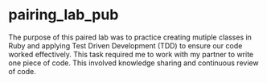 # pairing_lab_pub

The purpose of this paired lab was to practice creating mutiple classes in Ruby and applying Test Driven Development (TDD) 
to ensure our code worked effectively. 
This task required me to work with my partner to write one piece of code. This involved knowledge sharing and continuous
review of code. 
